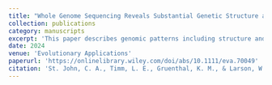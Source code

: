 ```yaml
---
title: "Whole Genome Sequencing Reveals Substantial Genetic Structure and Evidence of Local Adaptation in Alaskan Red King Crab"
collection: publications
category: manuscripts
excerpt: 'This paper describes genomic patterns including structure and local adaptation in support of management and stock enhancement.'
date: 2024
venue: 'Evolutionary Applications'
paperurl: 'https://onlinelibrary.wiley.com/doi/abs/10.1111/eva.70049'
citation: 'St. John, C. A., Timm, L. E., Gruenthal, K. M., & Larson, W. A. (2025). &quot;Whole Genome Sequencing Reveals Substantial Genetic Structure and Evidence of Local Adaptation in Alaskan Red King Crab.&quot; <i>Evolutionary Applications</i>. 18(1), e70049.'
---
```

